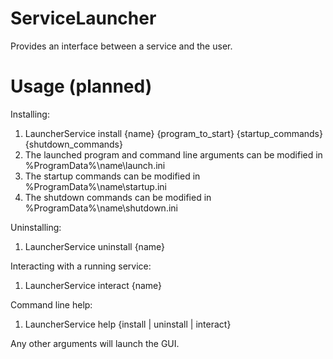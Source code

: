 # ServiceLauncher
Provides an interface between a service and the user.


# Usage (planned)
Installing:
1. LauncherService install {name} {program_to_start} {startup_commands} {shutdown_commands}
2. The launched program and command line arguments can be modified in %ProgramData%\name\launch.ini
3. The startup commands can be modified in %ProgramData%\name\startup.ini
4. The shutdown commands can be modified in %ProgramData%\name\shutdown.ini

Uninstalling:
1. LauncherService uninstall {name}

Interacting with a running service:
1. LauncherService interact {name}

Command line help:
1. LauncherService help {install | uninstall | interact}

Any other arguments will launch the GUI.
